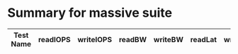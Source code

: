 # Summary for massive suite

| Test Name | readIOPS | writeIOPS | readBW | writeBW | readLat | writeLat | CPUUsage |
|-----------|----------|-----------|--------|---------|---------|----------|----------|
